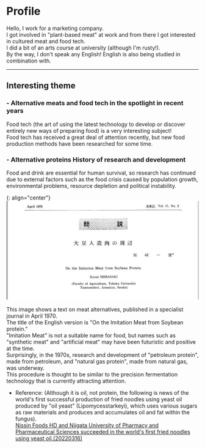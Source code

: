 # __Profile__  
Hello, I work for a marketing company.   
I got involved in "plant-based meat" at work and from there I got interested in cultured meat and food tech.  
I did a bit of an arts course at university (although I'm rusty!).  
By the way, I don't speak any English! English is also being studied in combination with.  

_ _ _

## __Interesting theme__  
### - __Alternative meats and food tech in the spotlight in recent years__  
Food tech (the art of using the latest technology to develop or discover entirely new ways of preparing food) is a very interesting subject!  
Food tech has received a great deal of attention recently, but new food production methods have been researched for some time.  
### - __Alternative proteins History of research and development__
Food and drink are essential for human survival, so research has continued due to external factors such as the food crisis caused by population growth, environmental problems, resource depletion and political instability.  

{: align="center"}
![__Synthetic meat__](syntheticmeat.JPG)  

This image shows a text on meat alternatives, published in a specialist journal in April 1970.  
The title of the English version is "On the Imitation Meat from Soybean protein."  
"Imitation Meat" is not a suitable name for food, but names such as "synthetic meat" and "artificial meat" may have been futuristic and positive at the time.    
Surprisingly, in the 1970s, research and development of "petroleum protein", made from petroleum, and "natural gas protein", made from natural gas, was underway.   
This procedure is thought to be similar to the precision fermentation technology that is currently attracting attention.  
* Reference: (Although it is oil, not protein, the following is news of the world's first successful production of fried noodles using yeast oil produced by "oil yeast" (Lipomycesstarkeyi), which uses various sugars as raw materials and produces and accumulates oil and fat within the fungus).  
[Nissin Foods HD and Niigata University of Pharmacy and Pharmaceutical Sciences succeeded in the world's first fried noodles using yeast oil.(20220316)](https://news.nissyoku.co.jp/news/kubo20220314050059237?utm_source=mailmagazine&utm_medium=email&utm_campaign=daily)  

